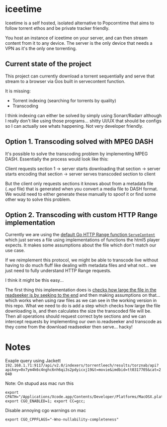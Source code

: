 # iceetime

Iceetime is a self hosted, isolated alternative to Popcorntime that aims to follow torrent ethos and be private tracker friendly. 

You host an instance of iceetime on your server, and can then stream content from it to any device. 
The server is the only device that needs a VPN as it's the only one torrenting. 

## Current state of the project

This project can currently download a torrent sequentially and serve that stream to a browser via Gos built in servecontent function.

It is missing:
- Torrent indexing (searching for torrents by quality)
- Transcoding

I think indexing can either be solved by simply using Sonarr/Radarr although I really don't like using those programs... shitty UI/UX that should be configs so I can actually see whats happening. Not very developer friendly.

## Option 1. Transcoding solved with MPEG DASH

It's possible to solve the transcoding problem by implementing MPEG DASH. Essentially the process would look like this:

Client requests section 1 -> server starts downloading that section -> server starts encoding that section -> server serves transcoded section to client

But the client only requests sections it knows about from a metadata file (`.mpd` file) that is generated when you convert a media file to DASH format. We would need to either generate these manually to spoof it or find some other way to solve this problem.

## Option 2. Transcoding with custom HTTP Range implementation

Currently we are using the [default Go HTTP Range function `ServeContent`](https://golang.org/pkg/net/http/#ServeContent) which just serves a file using implementations of functions the html5 player expects. It makes some assumptions about the file which don't match our use case.

If we reimplement this protocol, we might be able to transcode live without having to do much fluff like dealing with metadata files and what not... we just need to fully understand HTTP Range requests.

I think it might be this easy...

The first thing this implementation does is [checks how large the file in the readseeker is by seeking to the end](https://github.com/golang/go/blob/ba9e10889976025ee1d027db6b1cad383ec56de8/src/net/http/fs.go#L157) and then making assumptions on that... which works when using raw files as we can see in the working version in this repo. What we need to do is add a step which checks how large the file downloading is, and then calculates the size the transcoded file will be. Then all operations should request correct byte sections and we can intercept requests by implementing our own io.readseeker and transcode as they come from the download readseeker then serve... hacky!

# Notes

Exaple query using Jackett
`192.168.1.71:9117/api/v2.0/indexers/torrentleech/results/torznab/api?apikey=0x7ym4k6c4nghc6nh6qi3s2pdyicxj19&t=movie&imdbid=tt0317705&cat=2040`

Note: On stupud ass mac run this
```
export CPATH="/Applications/Xcode.app/Contents/Developer/Platforms/MacOSX.platform/Developer/SDKs/MacOSX.sdk/usr/include/"
export CGO_ENABLED=1; export CC=gcc;
```

Disable annoying cgo warnings on mac
```
export CGO_CPPFLAGS="-Wno-nullability-completeness"
```